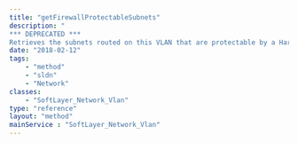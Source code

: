 ```yaml
---
title: "getFirewallProtectableSubnets"
description: "
*** DEPRECATED ***
Retrieves the subnets routed on this VLAN that are protectable by a Hardware Firewall. "
date: "2018-02-12"
tags:
    - "method"
    - "sldn"
    - "Network"
classes:
    - "SoftLayer_Network_Vlan"
type: "reference"
layout: "method"
mainService : "SoftLayer_Network_Vlan"
---
```

